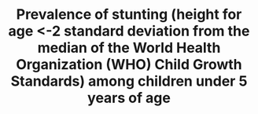﻿---
target_id: '2.2'
has_metadata: true
goal_meta_link: 'http://unstats.un.org/sdgs/files/metadata-compilation/Metadata-Goal-2.pdf'
goal_meta_link_page: 6
title: >-
  Prevalence  of  stunting  (height  for  age  <-2  standard  deviation  from  the  median  of  the  World  Health  Organization  (WHO)  Child  Growth  Standards)  among  children  under  5  years  of  age
permalink: /2-2-1/
sdg_goal: 2
layout: indicator
indicator: 2.2.1
indicator_variable: stunt_pct_us
graph: bar
graph_type_description: Bar  graph
graph_status_notes: Graphed
variable_description: null
variable_notes: null
un_designated_tier: '1'
un_custodial_agency: 'UNICEF  (Partnering  agencies:  WHO)'
indicator_name: >-
  Prevalence  of  stunting  (height  for  age  <-2  standard  deviation  from  the  median  of  the  World  Health  Organization  (WHO)  Child  Growth  Standards)  among  children  under  5  years  of  age
target: >-
  By  2030,  end  all  forms  of  malnutrition,  including  achieving,  by  2025,  the  internationally  agreed  targets  on  stunting  and  wasting  in  children  under  5  years  of  age,  and  address  the  nutritional  needs  of  adolescent  girls,  pregnant  and  lactating  women  and  older  persons.
indicator_definition: >-
  Number  of  under-fives  falling  below  minus  2  standard  deviations  from  the  median  height-for-age  of  the  reference  population.Children  under  5  years  of  age  in  the  surveyed  population
source_title: null
source_notes: null
published: true
actual_indicator_available: >-
  Percent  of  US  children  from  birth  up  to  5  years  with  height-for-age  less  than  2  standard  deviations  of  the  median  of  the  WHO  Child  Growth  Standards.
comments_and_limitations: >-
  Estimates  reported  for  2014  pertain  to  pooled  2013  and  2014  NHANES  data.  The  estimated  percent  meets  the  NCHS  standards  for  reliability  and  precision.  The  standard  error  for  the  2013-14  estimate  is  0.51  and  the  confidence  interval  widths  for  this  estimate  is  less  than  5%.
periodicity: Biannually  (every  2  years)
time_period: 2013-2014
source_agency_staff_name: Division  of  Health  and  Nutrition  Examination  Survey
source_agency_survey_dataset: >-
  Centers  for  Disease  Control/National  Center  for  Health  Statistics/National  Health  and  Nutrition  Examination  Survey
source_url: 'http://www.cdc.gov/nchs/nhanes/index.htm'
us_method_of_computation: >-
  The  number  of  children  from  birth  through  <5  years  with  height-for-age  more  than  2  standard  deviations  below  the  median  length/height-for-age  was  divided  by  the  total  number  of  children  from  birth  through  5  years  and  the  result  was  multiplied  by  100.  The  numbers  and  resulting  estimate  are  weighted  to  be  nationally  representative.  The  2013-2014  NHANES  data  were  merged  with  the  expanded  WHO  growth  chart  files  of  length/height-for-age  for  boys  and  girls  by  age  in  days.  Age  in  months  at  examination  on  the  NHANES  2013-2014  file  was  converted  to  age  in  days  by  multiplying  it  by  30.4375  and  taking  the  largest  integer  of  the  result.
date_of_national_source_publication: 'October,  2015'
source_agency_staff_email: JMadans@cdc.gov
graph_title: Percent  of  US  children  ages  0  to  5  experiencing  stunting  

---